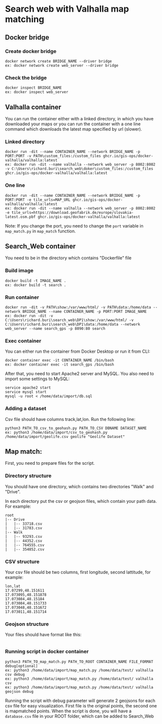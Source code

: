 # Search web with Valhalla map matching

## Docker bridge

### Create docker bridge

```
docker network create BRIDGE_NAME --driver bridge
ex: docker network create web_server --driver bridge
```

### Check the bridge

```
docker inspect BRIDGE_NAME
ex: docker inspect web_server
```

## Valhalla container

You can run the container either with a linked directory, in which you have downloaded  your maps or you can run the container with a one line command which downloads the latest map specified by url (slower).

### Linked directory

```
docker run -dit --name CONTAINER_NAME --network BRIDGE_NAME -p PORT:PORT -v PATH\custom_files:/custom_files ghcr.io/gis-ops/docker-valhalla/valhalla:latest
ex: docker run -dit --name valhalla --network web_server -p 8002:8002 -v C:\Users\richard.buri\search_web\doker\custom_files:/custom_files ghcr.io/gis-ops/docker-valhalla/valhalla:latest
```

### One line

```
docker run -dit --name CONTAINER_NAME --network BRIDGE_NAME -p PORT:PORT -e tile_urls=MAP_URL ghcr.io/gis-ops/docker-valhalla/valhalla:latest
ex: docker run -dit --name valhalla --network web_server -p 8002:8002 -e tile_urls=https://download.geofabrik.de/europe/slovakia-latest.osm.pbf ghcr.io/gis-ops/docker-valhalla/valhalla:latest
```

Note: If you change the port, you need to change the `port` variable in `map_match.py` in `map_match` function.

## Search_Web container

You need to be in the directory which contains "Dockerfile" file

### Build image

```
docker build -t IMAGE_NAME .
ex: docker build -t search .
```

### Run container

```
docker run -dit -v PATH\show:/var/www/html/ -v PATH\data:/home/data --network BRIDGE_NAME --name CONTAINER_NAME -p PORT:PORT IMAGE_NAME 
ex: docker run -dit -v C:\Users\richard.buri\search_web\DP1\show:/var/www/html/ -v C:\Users\richard.buri\search_web\DP1\data:/home/data --network web_server --name search_gps -p 8090:80 search 
```

### Exec container

You can either run the container from Docker Desktop or run it from CLI:

```
docker container exec -it CONTAINER_NAME /bin/bash
ex: docker container exec -it search_gps /bin/bash
```

After that, you need to start Apache2 server and MySQL. You also need to import some settings to MySQL:

```
service apache2 start
service mysql start
mysql -u root < /home/data/import/db.sql
```

### Adding a dataset

Csv file should have columns track,lat,lon. Run the following line:

```
python3 PATH_TO_csv_to_geohash.py PATH_TO_CSV DBNAME DATASET_NAME
ex: python3 /home/data/import/csv_to_geohash.py /home/data/import/geolife.csv geolife "Geolife Dataset"
```

## Map match:

First, you need to prepare files for the script.

### Directory structure

You should have one directory, which contains two directories "Walk" and "Drive".

In each directory put the csv or geojson files, which contain your path data. For example:

```
root
|-- Drive
|   |-- 33718.csv
|   |-- 31783.csv
|-- Walk
|   |-- 93293.csv
|   |-- 44352.csv
|   |-- 764555.csv
|   |-- 354852.csv
```

### CSV structure

Your csv file should be two columns, first longitude, second lattitude, for example:

```
lon,lat
17.07299,48.151611
17.073095,48.151878
17.073084,48.15184
17.073084,48.151733
17.073048,48.151672
17.073011,48.151714
```

### Geojson structure

Your files should have format like this:

```

```



### Running script in docker container

```
python3 PATH_TO_map_match.py PATH_TO_ROOT CONTAINER_NAME FILE_FORMAT debug[optional]
ex: python3 /home/data/import/map_match.py /home/data/test/ valhalla csv debug
ex: python3 /home/data/import/map_match.py /home/data/test/ valhalla csv
ex: python3 /home/data/import/map_match.py /home/data/test/ valhalla geojson debug
```

Running the script with debug parameter will generate 2 geojsons for each csv file for easy visualization. First file is the original points, the second one is mapmatched points. When the script is done, you will have a `database.csv` file in your ROOT folder, which can be added to Search_Web
